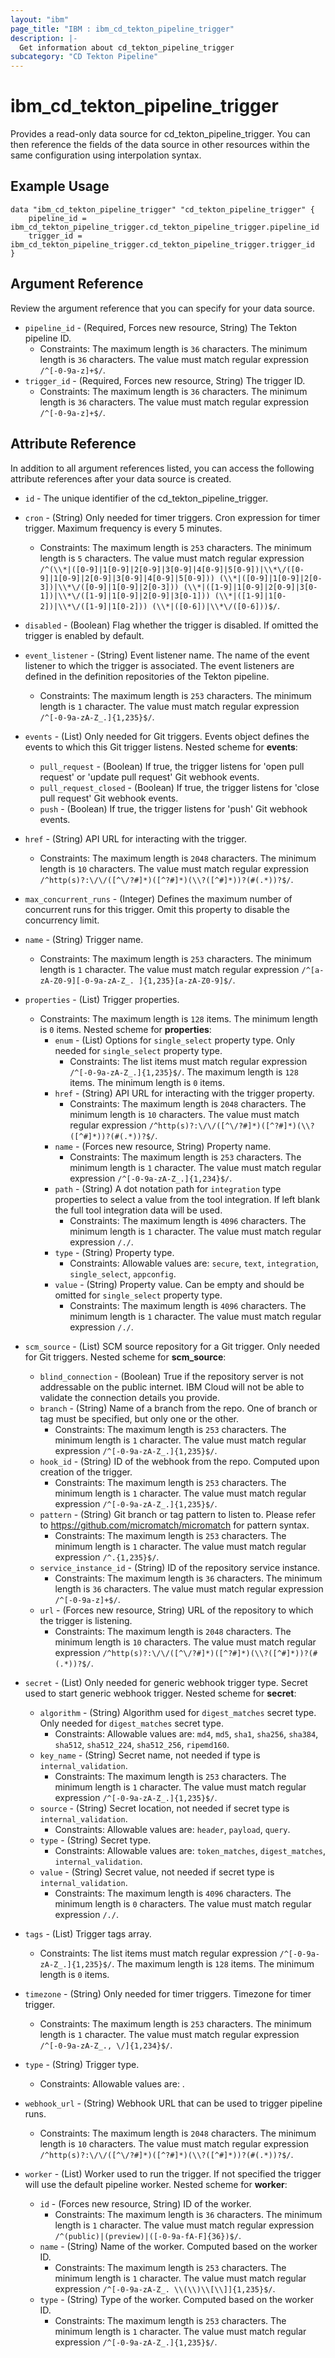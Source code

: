 ```yaml
---
layout: "ibm"
page_title: "IBM : ibm_cd_tekton_pipeline_trigger"
description: |-
  Get information about cd_tekton_pipeline_trigger
subcategory: "CD Tekton Pipeline"
---
```


# ibm_cd_tekton_pipeline_trigger

Provides a read-only data source for cd_tekton_pipeline_trigger. You can then reference the fields of the data source in other resources within the same configuration using interpolation syntax.

## Example Usage

```hcl
data "ibm_cd_tekton_pipeline_trigger" "cd_tekton_pipeline_trigger" {
	pipeline_id = ibm_cd_tekton_pipeline_trigger.cd_tekton_pipeline_trigger.pipeline_id
	trigger_id = ibm_cd_tekton_pipeline_trigger.cd_tekton_pipeline_trigger.trigger_id
}
```

## Argument Reference

Review the argument reference that you can specify for your data source.

* `pipeline_id` - (Required, Forces new resource, String) The Tekton pipeline ID.
  * Constraints: The maximum length is `36` characters. The minimum length is `36` characters. The value must match regular expression `/^[-0-9a-z]+$/`.
* `trigger_id` - (Required, Forces new resource, String) The trigger ID.
  * Constraints: The maximum length is `36` characters. The minimum length is `36` characters. The value must match regular expression `/^[-0-9a-z]+$/`.

## Attribute Reference

In addition to all argument references listed, you can access the following attribute references after your data source is created.

* `id` - The unique identifier of the cd_tekton_pipeline_trigger.
* `cron` - (String) Only needed for timer triggers. Cron expression for timer trigger. Maximum frequency is every 5 minutes.
  * Constraints: The maximum length is `253` characters. The minimum length is `5` characters. The value must match regular expression `/^(\\*|([0-9]|1[0-9]|2[0-9]|3[0-9]|4[0-9]|5[0-9])|\\*\/([0-9]|1[0-9]|2[0-9]|3[0-9]|4[0-9]|5[0-9])) (\\*|([0-9]|1[0-9]|2[0-3])|\\*\/([0-9]|1[0-9]|2[0-3])) (\\*|([1-9]|1[0-9]|2[0-9]|3[0-1])|\\*\/([1-9]|1[0-9]|2[0-9]|3[0-1])) (\\*|([1-9]|1[0-2])|\\*\/([1-9]|1[0-2])) (\\*|([0-6])|\\*\/([0-6]))$/`.

* `disabled` - (Boolean) Flag whether the trigger is disabled. If omitted the trigger is enabled by default.

* `event_listener` - (String) Event listener name. The name of the event listener to which the trigger is associated. The event listeners are defined in the definition repositories of the Tekton pipeline.
  * Constraints: The maximum length is `253` characters. The minimum length is `1` character. The value must match regular expression `/^[-0-9a-zA-Z_.]{1,235}$/`.

* `events` - (List) Only needed for Git triggers. Events object defines the events to which this Git trigger listens.
Nested scheme for **events**:
	* `pull_request` - (Boolean) If true, the trigger listens for 'open pull request' or 'update pull request' Git webhook events.
	* `pull_request_closed` - (Boolean) If true, the trigger listens for 'close pull request' Git webhook events.
	* `push` - (Boolean) If true, the trigger listens for 'push' Git webhook events.

* `href` - (String) API URL for interacting with the trigger.
  * Constraints: The maximum length is `2048` characters. The minimum length is `10` characters. The value must match regular expression `/^http(s)?:\/\/([^\/?#]*)([^?#]*)(\\?([^#]*))?(#(.*))?$/`.

* `max_concurrent_runs` - (Integer) Defines the maximum number of concurrent runs for this trigger. Omit this property to disable the concurrency limit.

* `name` - (String) Trigger name.
  * Constraints: The maximum length is `253` characters. The minimum length is `1` character. The value must match regular expression `/^[a-zA-Z0-9][-0-9a-zA-Z_. ]{1,235}[a-zA-Z0-9]$/`.

* `properties` - (List) Trigger properties.
  * Constraints: The maximum length is `128` items. The minimum length is `0` items.
Nested scheme for **properties**:
	* `enum` - (List) Options for `single_select` property type. Only needed for `single_select` property type.
	  * Constraints: The list items must match regular expression `/^[-0-9a-zA-Z_.]{1,235}$/`. The maximum length is `128` items. The minimum length is `0` items.
	* `href` - (String) API URL for interacting with the trigger property.
	  * Constraints: The maximum length is `2048` characters. The minimum length is `10` characters. The value must match regular expression `/^http(s)?:\/\/([^\/?#]*)([^?#]*)(\\?([^#]*))?(#(.*))?$/`.
	* `name` - (Forces new resource, String) Property name.
	  * Constraints: The maximum length is `253` characters. The minimum length is `1` character. The value must match regular expression `/^[-0-9a-zA-Z_.]{1,234}$/`.
	* `path` - (String) A dot notation path for `integration` type properties to select a value from the tool integration. If left blank the full tool integration data will be used.
	  * Constraints: The maximum length is `4096` characters. The minimum length is `1` character. The value must match regular expression `/./`.
	* `type` - (String) Property type.
	  * Constraints: Allowable values are: `secure`, `text`, `integration`, `single_select`, `appconfig`.
	* `value` - (String) Property value. Can be empty and should be omitted for `single_select` property type.
	  * Constraints: The maximum length is `4096` characters. The minimum length is `1` character. The value must match regular expression `/./`.

* `scm_source` - (List) SCM source repository for a Git trigger. Only needed for Git triggers.
Nested scheme for **scm_source**:
	* `blind_connection` - (Boolean) True if the repository server is not addressable on the public internet. IBM Cloud will not be able to validate the connection details you provide.
	* `branch` - (String) Name of a branch from the repo. One of branch or tag must be specified, but only one or the other.
	  * Constraints: The maximum length is `253` characters. The minimum length is `1` character. The value must match regular expression `/^[-0-9a-zA-Z_.]{1,235}$/`.
	* `hook_id` - (String) ID of the webhook from the repo. Computed upon creation of the trigger.
	  * Constraints: The maximum length is `253` characters. The minimum length is `1` character. The value must match regular expression `/^[-0-9a-zA-Z_.]{1,235}$/`.
	* `pattern` - (String) Git branch or tag pattern to listen to. Please refer to https://github.com/micromatch/micromatch for pattern syntax.
	  * Constraints: The maximum length is `253` characters. The minimum length is `1` character. The value must match regular expression `/^.{1,235}$/`.
	* `service_instance_id` - (String) ID of the repository service instance.
	  * Constraints: The maximum length is `36` characters. The minimum length is `36` characters. The value must match regular expression `/^[-0-9a-z]+$/`.
	* `url` - (Forces new resource, String) URL of the repository to which the trigger is listening.
	  * Constraints: The maximum length is `2048` characters. The minimum length is `10` characters. The value must match regular expression `/^http(s)?:\/\/([^\/?#]*)([^?#]*)(\\?([^#]*))?(#(.*))?$/`.

* `secret` - (List) Only needed for generic webhook trigger type. Secret used to start generic webhook trigger.
Nested scheme for **secret**:
	* `algorithm` - (String) Algorithm used for `digest_matches` secret type. Only needed for `digest_matches` secret type.
	  * Constraints: Allowable values are: `md4`, `md5`, `sha1`, `sha256`, `sha384`, `sha512`, `sha512_224`, `sha512_256`, `ripemd160`.
	* `key_name` - (String) Secret name, not needed if type is `internal_validation`.
	  * Constraints: The maximum length is `253` characters. The minimum length is `1` character. The value must match regular expression `/^[-0-9a-zA-Z_.]{1,235}$/`.
	* `source` - (String) Secret location, not needed if secret type is `internal_validation`.
	  * Constraints: Allowable values are: `header`, `payload`, `query`.
	* `type` - (String) Secret type.
	  * Constraints: Allowable values are: `token_matches`, `digest_matches`, `internal_validation`.
	* `value` - (String) Secret value, not needed if secret type is `internal_validation`.
	  * Constraints: The maximum length is `4096` characters. The minimum length is `0` characters. The value must match regular expression `/./`.

* `tags` - (List) Trigger tags array.
  * Constraints: The list items must match regular expression `/^[-0-9a-zA-Z_.]{1,235}$/`. The maximum length is `128` items. The minimum length is `0` items.

* `timezone` - (String) Only needed for timer triggers. Timezone for timer trigger.
  * Constraints: The maximum length is `253` characters. The minimum length is `1` character. The value must match regular expression `/^[-0-9a-zA-Z_., \/]{1,234}$/`.

* `type` - (String) Trigger type.
  * Constraints: Allowable values are: .

* `webhook_url` - (String) Webhook URL that can be used to trigger pipeline runs.
  * Constraints: The maximum length is `2048` characters. The minimum length is `10` characters. The value must match regular expression `/^http(s)?:\/\/([^\/?#]*)([^?#]*)(\\?([^#]*))?(#(.*))?$/`.

* `worker` - (List) Worker used to run the trigger. If not specified the trigger will use the default pipeline worker.
Nested scheme for **worker**:
	* `id` - (Forces new resource, String) ID of the worker.
	  * Constraints: The maximum length is `36` characters. The minimum length is `1` character. The value must match regular expression `/^(public)|(preview)|([-0-9a-fA-F]{36})$/`.
	* `name` - (String) Name of the worker. Computed based on the worker ID.
	  * Constraints: The maximum length is `253` characters. The minimum length is `1` character. The value must match regular expression `/^[-0-9a-zA-Z_. \\(\\)\\[\\]]{1,235}$/`.
	* `type` - (String) Type of the worker. Computed based on the worker ID.
	  * Constraints: The maximum length is `253` characters. The minimum length is `1` character. The value must match regular expression `/^[-0-9a-zA-Z_.]{1,235}$/`.

